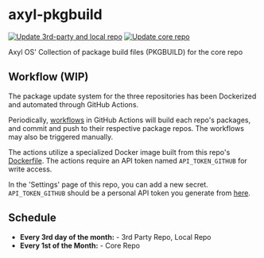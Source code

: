 # axyl-pkgbuild

[![Update 3rd-party and local repo](https://github.com/axyl-os/axyl-pkgbuild/actions/workflows/update-repo-3party-local.yml/badge.svg?branch=master)](https://github.com/axyl-os/axyl-pkgbuild/actions/workflows/update-repo-3party-local.yml) [![Update core repo](https://github.com/axyl-os/axyl-pkgbuild/actions/workflows/update-repo-core.yml/badge.svg?branch=master)](https://github.com/axyl-os/axyl-pkgbuild/actions/workflows/update-repo-core.yml)

Axyl OS' Collection of package build files (PKGBUILD) for the core repo

## Workflow (WIP)

The package update system for the three repositories has been Dockerized and
automated through GitHub Actions.

Periodically, [workflows](./.github/workflows/) in GitHub Actions will build
each repo's packages, and commit and push to their respective package repos.
The workflows may also be triggered manually.

The actions utilize a specialized Docker image built from this repo's [Dockerfile](./Dockerfile).
The actions require an API token named `API_TOKEN_GITHUB` for write access.

In the 'Settings' page of this repo, you can add a new secret. `API_TOKEN_GITHUB` should
be a personal API token you generate from [here](https://github.com/settings/tokens).


## Schedule

- **Every 3rd day of the month:** - 3rd Party Repo, Local Repo
- **Every 1st of the Month:** - Core Repo
